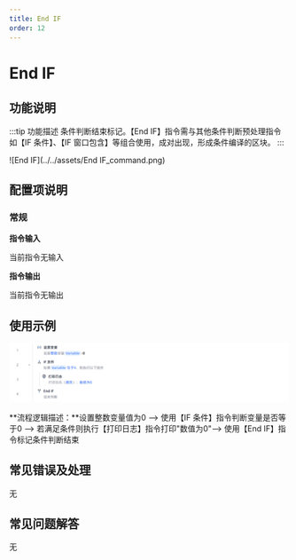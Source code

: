 ```yaml
---
title: End IF
order: 12
---
```


# End IF

## 功能说明

:::tip 功能描述
条件判断结束标记。【End IF】指令需与其他条件判断预处理指令如【IF 条件】、【IF 窗口包含】等组合使用，成对出现，形成条件编译的区块。
:::

![End IF](../../assets/End IF_command.png)

## 配置项说明

### 常规

**指令输入**

当前指令无输入


**指令输出**

当前指令无输出

## 使用示例

![image-20250227155120947](../../assets/image-20250227155120947.png)

**流程逻辑描述：**设置整数变量值为0 --> 使用【IF 条件】指令判断变量是否等于0 --> 若满足条件则执行【打印日志】指令打印"数值为0"--> 使用【End IF】指令标记条件判断结束

## 常见错误及处理

无

## 常见问题解答

无

